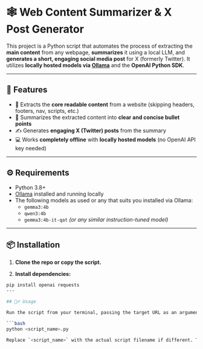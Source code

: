 # 🕸️ Web Content Summarizer & X Post Generator

This project is a Python script that automates the process of extracting the **main content** from any webpage, **summarizes** it using a local LLM, and **generates a short, engaging social media post** for X (formerly Twitter). It utilizes **locally hosted models via [Ollama](https://ollama.com)** and the **OpenAI Python SDK**.

---

## 🚀 Features

- 🧠 Extracts the **core readable content** from a website (skipping headers, footers, nav, scripts, etc.)
- 📄 Summarizes the extracted content into **clear and concise bullet points**
- ✍️ Generates **engaging X (Twitter) posts** from the summary
- 💻 Works **completely offline** with **locally hosted models** (no OpenAI API key needed)

---

## ⚙️ Requirements

- Python 3.8+
- [Ollama](https://ollama.com) installed and running locally
- The following models as used or any that suits you installed via Ollama:
  - `gemma3:4b`
  - `qwen3:4b`
  - `gemma3:4b-it-qat` *(or any similar instruction-tuned model)*

---

## 📦 Installation

1. **Clone the repo or copy the script.**

2. **Install dependencies:**

```bash
pip install openai requests
---

## 🏃‍♂️ Usage

Run the script from your terminal, passing the target URL as an argument:

```bash
python <script_name>.py

Replace `<script_name>` with the actual script filename if different. The script will output a summary and a suggested X post based on the webpage content.


